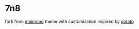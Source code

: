 # 7n8
fork from [mainroad](https://github.com/Vimux/Mainroad.git) theme with customization
inspired by [potato](https://potato.id/)
